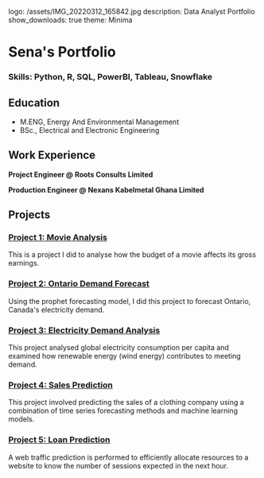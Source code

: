 logo: /assets/IMG_20220312_165842.jpg
description: Data Analyst Portfolio
show_downloads: true
theme: Minima

# Sena's Portfolio

### Skills: Python, R, SQL, PowerBI, Tableau, Snowflake

## Education
- M.ENG, Energy And Environmental Management
- BSc., Electrical and Electronic Engineering

## Work Experience
**Project Engineer @ Roots Consults Limited**

**Production Engineer @ Nexans Kabelmetal Ghana Limited**

## Projects

### [Project 1: Movie Analysis](https://github.com/Senalniho/PortfolioProjects/blob/main/Movie_analysis.ipynb)

This is a project I did to analyse how the budget of a movie affects its gross earnings.


### [Project 2: Ontario Demand Forecast](https://github.com/Senalniho/Ontario_Demand_Forecast/tree/main/Energy%20Forecast)

Using the prophet forecasting model, I did this project to forecast Ontario, Canada's electricity demand.


### [Project 3: Electricity Demand Analysis](https://github.com/Senalniho/Electricty_Demand_Analysis#electricty_demand_analysis)

This project analysed global electricity consumption per capita and examined how renewable energy (wind energy) contributes to meeting demand.


### [Project 4: Sales Prediction](https://github.com/Senalniho/Sales_Forecast#sales_forecast)

This project involved predicting the sales of a clothing company using a combination of time series forecasting methods and machine learning models.


### [Project 5: Loan Prediction](https://github.com/Senalniho/Loan_Prediction_using_Neural_Network)

A web traffic prediction is performed to efficiently allocate resources to a website to know the number of sessions expected in the next hour.
